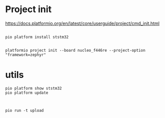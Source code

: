 # Project init

https://docs.platformio.org/en/latest/core/userguide/project/cmd_init.html


```

pio platform install ststm32


platformio project init --board nucleo_f446re --project-option "framework=zephyr" 

```



# utils
```
pio platform show ststm32
pio platform update 



pio run -t upload

```
